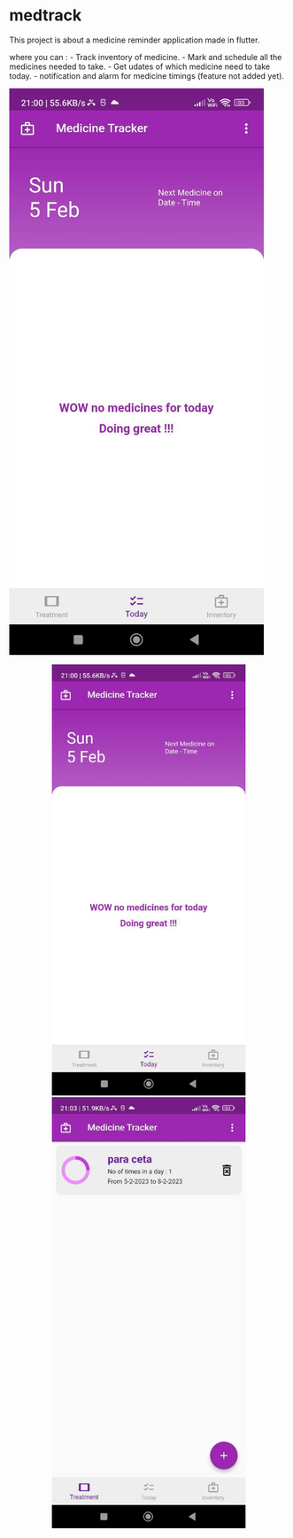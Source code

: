 # medtrack

This project is about a medicine reminder application made in flutter.

where you can :
    - Track inventory of medicine.
    - Mark and schedule all the medicines needed to take.
    - Get udates of which medicine need to take today.
    - notification and alarm for medicine timings (feature not added yet).
    
    
![Screenshot](app_screen_shots/home.jpg)

<p align="center">
  <img src="app_screen_shots/home.jpg" width="350" title="hover text">
  <img src="app_screen_shots/track.jpg" width="350" alt="accessibility text">
</p>
